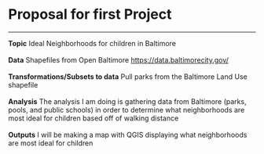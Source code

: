 # Proposal for first Project 
---
**Topic** Ideal Neighborhoods for children in Baltimore 
<br> <br>
**Data** Shapefiles from Open Baltimore https://data.baltimorecity.gov/
<br> <br>
**Transformations/Subsets to data** Pull parks from the Baltimore Land Use shapefile 
<br> <br>
**Analysis** The analysis I am doing is gathering data from Baltimore (parks, pools, and public schools) in order to determine what neighborhoods are most ideal for children based off of walking distance 
<br> <br>
**Outputs** I will be making a map with QGIS displaying what neighborhoods are most ideal for children 
